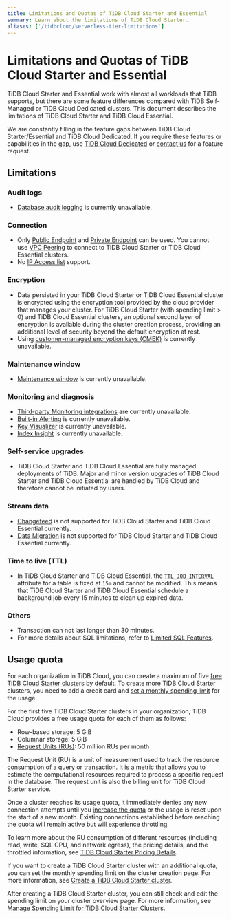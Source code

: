 ```yaml
---
title: Limitations and Quotas of TiDB Cloud Starter and Essential
summary: Learn about the limitations of TiDB Cloud Starter.
aliases: ['/tidbcloud/serverless-tier-limitations']
---
```


# Limitations and Quotas of TiDB Cloud Starter and Essential

<!-- markdownlint-disable MD026 -->

TiDB Cloud Starter and Essential work with almost all workloads that TiDB supports, but there are some feature differences compared with TiDB Self-Managed or TiDB Cloud Dedicated clusters. This document describes the limitations of TiDB Cloud Starter and TiDB Cloud Essential.

We are constantly filling in the feature gaps between TiDB Cloud Starter/Essential and TiDB Cloud Dedicated. If you require these features or capabilities in the gap, use [TiDB Cloud Dedicated](/tidb-cloud/select-cluster-tier.md#tidb-cloud-dedicated) or [contact us](https://www.pingcap.com/contact-us/?from=en) for a feature request.

## Limitations

### Audit logs

- [Database audit logging](/tidb-cloud/tidb-cloud-auditing.md) is currently unavailable.

### Connection

- Only [Public Endpoint](/tidb-cloud/connect-via-standard-connection-serverless.md) and [Private Endpoint](/tidb-cloud/set-up-private-endpoint-connections-serverless.md) can be used. You cannot use [VPC Peering](/tidb-cloud/set-up-vpc-peering-connections.md) to connect to TiDB Cloud Starter or TiDB Cloud Essential clusters. 
- No [IP Access list](/tidb-cloud/configure-ip-access-list.md) support.

### Encryption

- Data persisted in your TiDB Cloud Starter or TiDB Cloud Essential cluster is encrypted using the encryption tool provided by the cloud provider that manages your cluster. For TiDB Cloud Starter (with spending limit > 0) and TiDB Cloud Essential clusters, an optional second layer of encryption is available during the cluster creation process, providing an additional level of security beyond the default encryption at rest.
- Using [customer-managed encryption keys (CMEK)](/tidb-cloud/tidb-cloud-encrypt-cmek.md) is currently unavailable.

### Maintenance window

- [Maintenance window](/tidb-cloud/configure-maintenance-window.md) is currently unavailable.

### Monitoring and diagnosis

- [Third-party Monitoring integrations](/tidb-cloud/third-party-monitoring-integrations.md) are currently unavailable.
- [Built-in Alerting](/tidb-cloud/monitor-built-in-alerting.md) is currently unavailable.
- [Key Visualizer](/tidb-cloud/tune-performance.md#key-visualizer) is currently unavailable.
- [Index Insight](/tidb-cloud/tune-performance.md#index-insight-beta) is currently unavailable.

### Self-service upgrades

- TiDB Cloud Starter and TiDB Cloud Essential are fully managed deployments of TiDB. Major and minor version upgrades of TiDB Cloud Starter and TiDB Cloud Essential are handled by TiDB Cloud and therefore cannot be initiated by users.

### Stream data

- [Changefeed](/tidb-cloud/changefeed-overview.md) is not supported for TiDB Cloud Starter and TiDB Cloud Essential currently.
- [Data Migration](/tidb-cloud/migrate-from-mysql-using-data-migration.md) is not supported for TiDB Cloud Starter and TiDB Cloud Essential currently.

### Time to live (TTL)

- In TiDB Cloud Starter and TiDB Cloud Essential, the [`TTL_JOB_INTERVAL`](/time-to-live.md#ttl-job) attribute for a table is fixed at `15m` and cannot be modified. This means that TiDB Cloud Starter and TiDB Cloud Essential schedule a background job every 15 minutes to clean up expired data.

### Others

- Transaction can not last longer than 30 minutes.
- For more details about SQL limitations, refer to [Limited SQL Features](/tidb-cloud/limited-sql-features.md).

## Usage quota

For each organization in TiDB Cloud, you can create a maximum of five [free TiDB Cloud Starter clusters](/tidb-cloud/select-cluster-tier.md#tidb-cloud-serverless) by default. To create more TiDB Cloud Starter clusters, you need to add a credit card and [set a monthly spending limit](/tidb-cloud/manage-serverless-spend-limit.md) for the usage.

For the first five TiDB Cloud Starter clusters in your organization, TiDB Cloud provides a free usage quota for each of them as follows:

- Row-based storage: 5 GiB
- Columnar storage: 5 GiB
- [Request Units (RUs)](/tidb-cloud/tidb-cloud-glossary.md#request-unit): 50 million RUs per month

The Request Unit (RU) is a unit of measurement used to track the resource consumption of a query or transaction. It is a metric that allows you to estimate the computational resources required to process a specific request in the database. The request unit is also the billing unit for TiDB Cloud Starter service.

Once a cluster reaches its usage quota, it immediately denies any new connection attempts until you [increase the quota](/tidb-cloud/manage-serverless-spend-limit.md#update-spending-limit) or the usage is reset upon the start of a new month. Existing connections established before reaching the quota will remain active but will experience throttling.

To learn more about the RU consumption of different resources (including read, write, SQL CPU, and network egress), the pricing details, and the throttled information, see [TiDB Cloud Starter Pricing Details](https://www.pingcap.com/tidb-cloud-starter-pricing-details/).

If you want to create a TiDB Cloud Starter cluster with an additional quota, you can set the monthly spending limit on the cluster creation page. For more information, see [Create a TiDB Cloud Starter cluster](/tidb-cloud/create-tidb-cluster-serverless.md).

After creating a TiDB Cloud Starter cluster, you can still check and edit the spending limit on your cluster overview page. For more information, see [Manage Spending Limit for TiDB Cloud Starter Clusters](/tidb-cloud/manage-serverless-spend-limit.md).
